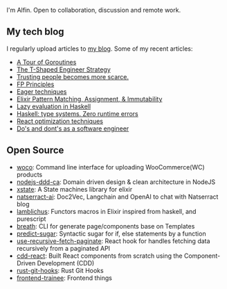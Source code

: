 I'm Alfin. Open to collaboration, discussion and remote work.

## My tech blog
I regularly upload articles to [my blog](https://engineering-natserract.vercel.app/posts). Some of my recent articles:
- [A Tour of Goroutines](https://engineering-natserract.vercel.app/posts/a-tour-of-goroutines)
- [The T-Shaped Engineer Strategy](https://engineering-natserract.vercel.app/posts/the-t-shaped-engineer-strategy)
- [Trusting people becomes more scarce.](https://engineering-natserract.vercel.app/posts/trusting-people-becomes-scarce)
- [FP Principles](https://engineering-natserract.vercel.app/posts/functional-programming-principles)
- [Eager techniques](https://engineering-natserract.vercel.app/posts/eager-techniques)
- [Elixir Pattern Matching, Assignment, & Immutability](https://engineering-natserract.vercel.app/posts/elixir-pattern-matching)
- [Lazy evaluation in Haskell](https://engineering-natserract.vercel.app/posts/haskell-lazy-evaluation)
- [Haskell: type systems. Zero runtime errors](https://engineering-natserract.vercel.app/posts/haskell-type-systems)
- [React optimization techniques](https://engineering-natserract.vercel.app/posts/react-optimization)
- [Do's and dont's as a software engineer](https://engineering-natserract.vercel.app/posts/do-and-donts)

## Open Source
- [woco](https://github.com/natserract/woco): Command line interface for uploading WooCommerce(WC) products
- [nodejs-ddd-ca](https://github.com/natserract/nodejs-ddd): Domain driven design & clean architecture in NodeJS
- [xstate](https://github.com/natserract/xstate): A State machines library for elixir
- [natserract-ai](https://github.com/natserract/natserract-ai): Doc2Vec, Langchain and OpenAI to chat with Natserract blog
- [lamblichus](https://github.com/natserract/lamblichus): Functors macros in Elixir inspired from haskell, and purescript
- [breath](https://github.com/natserract/breath): CLI for generate page/components base on Templates
- [predict-sugar](https://github.com/natserract/predict-sugar): Syntactic sugar for if, else statements by a function
- [use-recursive-fetch-paginate](https://github.com/natserract/use-recursive-fetch-paginate): React hook for handles fetching data recursively from a paginated API
- [cdd-react](https://github.com/natserract/cdd-react): Built React components from scratch using the Component-Driven Development (CDD)
- [rust-git-hooks](https://github.com/natserract/rust-git-hooks): Rust Git Hooks
- [frontend-trainee](https://github.com/natserract/frontend-trainee): Frontend things
